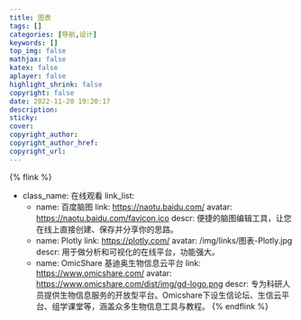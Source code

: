 ```yaml
---
title: 图表
tags: []
categories: [导航,设计]
keywords: []
top_img: false
mathjax: false
katex: false
aplayer: false
highlight_shrink: false
copyright: false
date: 2022-11-20 19:20:17
description:
sticky:
cover:
copyright_author:
copyright_author_href:
copyright_url:
---
```


{% flink %}
- class_name: 在线观看
  link_list:
    - name: 百度脑图
      link: https://naotu.baidu.com/
      avatar: https://naotu.baidu.com/favicon.ico
      descr: 便捷的脑图编辑工具，让您在线上直接创建、保存并分享你的思路。
    - name: Plotly
      link: https://plotly.com/
      avatar: /img/links/图表-Plotly.jpg
      descr: 用于做分析和可视化的在线平台，功能强大。
    - name: OmicShare 基迪奥生物信息云平台
      link: https://www.omicshare.com/
      avatar: https://www.omicshare.com/dist/img/gd-logo.png
      descr: 专为科研人员提供生物信息服务的开放型平台。Omicshare下设生信论坛、生信云平台、组学课堂等，涵盖众多生物信息工具与教程。
{% endflink %}